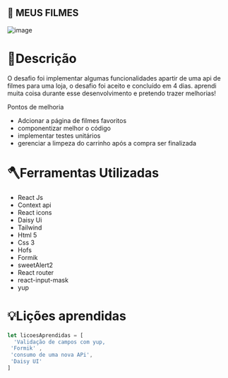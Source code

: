 ## 🎥 MEUS FILMES ##
![image](https://user-images.githubusercontent.com/86388276/192126104-ce609984-6783-44c0-a000-189de215f83c.png)

# 📕Descrição
O desafio foi implementar algumas funcionalidades apartir de uma api de filmes para uma loja, o desafio foi aceito e concluído em 4 dias.
aprendi muita coisa durante esse desenvolvimento e pretendo trazer melhorias!

Pontos de melhoria

- Adcionar a página de filmes favoritos
- componentizar melhor o código
- implementar testes unitários
- gerenciar a limpeza do carrinho após a compra ser finalizada


# 🪓Ferramentas Utilizadas

- React Js
- Context api
- React icons
- Daisy Ui
- Tailwind
- Html 5
- Css 3
- Hofs
- Formik 
- sweetAlert2
- React router 
- react-input-mask
- yup
 
# 💡Lições aprendidas
```JavaScript
let licoesAprendidas = [
  'Validação de campos com yup,
 'Formik' ,
 'consumo de uma nova APi',
 'Daisy UI'
]
```
